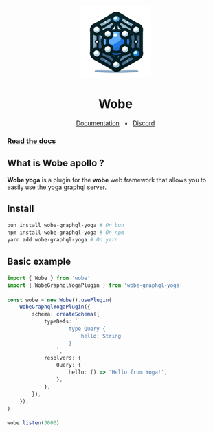 <p align="center">
  <a href="https://wobe.dev"><img src="/packages/wobe-documentation/assets/logo.png" alt="Logo" height=170></a>
</p>
<h1 align="center">Wobe</h1>

<div align="center">
  <a href="">Documentation</a>
  <span>&nbsp;&nbsp;•&nbsp;&nbsp;</span>
  <a href="https://discord.gg/GVuyYXNvGg">Discord</a>
</div>

### [Read the docs](https://wobe.dev)

## What is Wobe apollo ?

**Wobe yoga** is a plugin for the **wobe** web framework that allows you to easily use the yoga graphql server.

## Install

```sh
bun install wobe-graphql-yoga # On bun
npm install wobe-graphql-yoga # On npm
yarn add wobe-graphql-yoga # On yarn
```

## Basic example

```ts
import { Wobe } from 'wobe'
import { WobeGraphqlYogaPlugin } from 'wobe-graphql-yoga'

const wobe = new Wobe().usePlugin(
	WobeGraphqlYogaPlugin({
		schema: createSchema({
			typeDefs: `
					type Query {
						hello: String
					}
				`,
			resolvers: {
				Query: {
					hello: () => 'Hello from Yoga!',
				},
			},
		}),
	}),
)

wobe.listen(3000)
```
